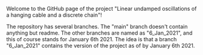 Welcome to the GitHub page of the project "Linear undamped oscillations of a hanging cable and a discrete chain"!

The repository has several branches. The "main" branch doesn't contain anything but readme.
The other branches are named as "6_Jan_2021", and this of course stands for January 6th 2021. The idea is that a branch "6_Jan_2021" contains the version
of the project as of by January 6th 2021.
